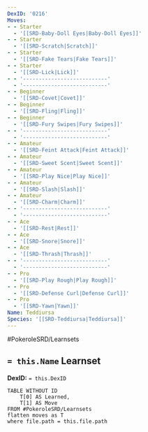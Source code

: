 ```yaml
---
DexID: '0216'
Moves:
- - Starter
  - '[[SRD-Baby-Doll Eyes|Baby-Doll Eyes]]'
- - Starter
  - '[[SRD-Scratch|Scratch]]'
- - Starter
  - '[[SRD-Fake Tears|Fake Tears]]'
- - Starter
  - '[[SRD-Lick|Lick]]'
- - '---------------------------'
  - '---------------------------'
- - Beginner
  - '[[SRD-Covet|Covet]]'
- - Beginner
  - '[[SRD-Fling|Fling]]'
- - Beginner
  - '[[SRD-Fury Swipes|Fury Swipes]]'
- - '---------------------------'
  - '---------------------------'
- - Amateur
  - '[[SRD-Feint Attack|Feint Attack]]'
- - Amateur
  - '[[SRD-Sweet Scent|Sweet Scent]]'
- - Amateur
  - '[[SRD-Play Nice|Play Nice]]'
- - Amateur
  - '[[SRD-Slash|Slash]]'
- - Amateur
  - '[[SRD-Charm|Charm]]'
- - '---------------------------'
  - '---------------------------'
- - Ace
  - '[[SRD-Rest|Rest]]'
- - Ace
  - '[[SRD-Snore|Snore]]'
- - Ace
  - '[[SRD-Thrash|Thrash]]'
- - '---------------------------'
  - '---------------------------'
- - Pro
  - '[[SRD-Play Rough|Play Rough]]'
- - Pro
  - '[[SRD-Defense Curl|Defense Curl]]'
- - Pro
  - '[[SRD-Yawn|Yawn]]'
Name: Teddiursa
Species: '[[SRD-Teddiursa|Teddiursa]]'
---
```


#PokeroleSRD/Learnsets

## `= this.Name` Learnset

**DexID:** `= this.DexID`

```dataview
TABLE WITHOUT ID
    T[0] AS Learned,
    T[1] AS Move
FROM #PokeroleSRD/Learnsets
flatten moves as T
where file.path = this.file.path
```

